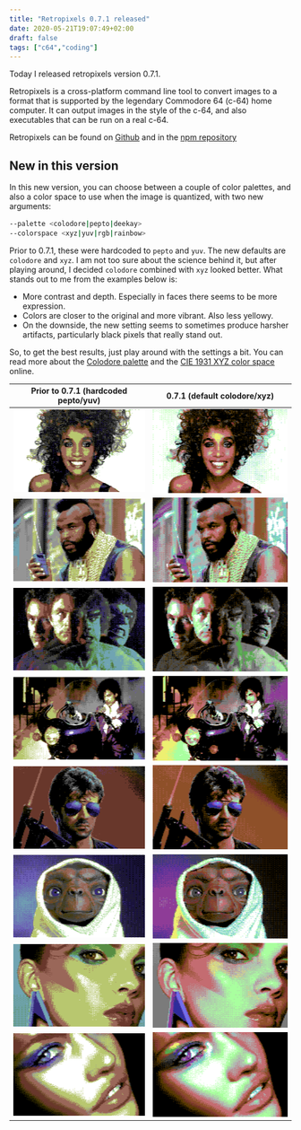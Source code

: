 ```yaml
---
title: "Retropixels 0.7.1 released"
date: 2020-05-21T19:07:49+02:00
draft: false
tags: ["c64","coding"]
---
```


Today I released retropixels version 0.7.1.

Retropixels is a cross-platform command line tool to convert images to a format
that is supported by the legendary Commodore 64 (c-64) home computer. It can
output images in the style of the c-64, and also executables that can be run on
a real c-64.

Retropixels can be found on
[Github](https://github.com/micheldebree/retropixels) and in the [npm
repository](https://www.npmjs.com/package/retropixels)

## New in this version

In this new version, you can choose between a couple of color palettes, and also
a color space to use when the image is quantized, with two new
arguments:

```sh
--palette <colodore|pepto|deekay>
--colorspace <xyz|yuv|rgb|rainbow>
```

Prior to 0.7.1, these were hardcoded to `pepto` and `yuv`. The new defaults are
`colodore` and `xyz`. I am not too sure about the science behind it, but after
playing around, I decided `colodore` combined with `xyz` looked better. What
stands out to me from the examples below is:

- More contrast and depth. Especially in faces there seems to be more
  expression.
- Colors are closer to the original and more vibrant. Also less yellowy.
- On the downside, the new setting seems to sometimes produce harsher artifacts,
  particularly black pixels that really stand out.

So, to get the best results, just play around with the settings a bit. You can
read more about the [Colodore palette](https://www.pepto.de/projects/colorvic)
and the [CIE 1931 XYZ color
space](https://en.wikipedia.org/wiki/CIE_1931_color_space) online.

| Prior to 0.7.1 (hardcoded pepto/yuv)      | 0.7.1 (default colodore/xyz)                 |
| ----------------------------------------- | -------------------------------------------- |
| ![Whitney](whitney-pepto-yuv.png)         | ![Whitney](whitney-colodore-xyz.png)         |
| ![BA](ba-pepto-yuv.png)                   | ![BA](ba-colodore-xyz.png)                   |
| ![Hulk](hulk-pepto-yuv.png)               | ![Hulk](hulk-colodore-xyz.png)               |
| ![Prince](prince-pepto-yuv.png)           | ![Prince](prince-colodore-xyz.png)           |
| ![Cobra](cobra-pepto-yuv.png)             | ![Cobra](cobra-colodore-xyz.png)             |
| ![ET](et-pepto-yuv.png)                   | ![ET](et-colodore-xyz.png)                   |
| ![Color face](colorface-pepto-yuv.png)    | ![Color face](colorface-colodore-xyz.png)    |
| ![Color face 2](colorface2-pepto-yuv.png) | ![Color face 2](colorface2-colodore-xyz.png) |
